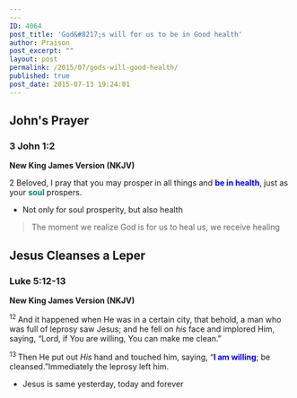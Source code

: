 ```yaml
---
---
ID: 4064
post_title: 'God&#8217;s will for us to be in Good health'
author: Praison
post_excerpt: ""
layout: post
permalink: /2015/07/gods-will-good-health/
published: true
post_date: 2015-07-13 19:24:01
---
```

<h2>John's Prayer</h2>
<h3>3 John 1:2</h3>
<strong>New King James Version (NKJV)</strong>

2 Beloved, I pray that you may prosper in all things and <span style="color: #0000ff;"><strong>be in health</strong></span>, just as your <span style="color: #008080;"><strong>soul</strong></span> prospers.
<ul>
	<li>Not only for soul prosperity, but also health</li>
</ul>
<blockquote>The moment we realize God is for us to heal us, we receive healing</blockquote>
<h2>Jesus Cleanses a Leper</h2>
<h3>Luke 5:12-13</h3>
<strong>New King James Version (NKJV)</strong>

<span class="text Luke-5-12"><sup class="versenum">12 </sup>And it happened when He was in a certain city, that behold, a man who was full of leprosy saw Jesus; and he fell on <i>his</i> face and implored Him, saying, “Lord, if You are willing, You can make me clean.”</span>

<span id="en-NKJV-25121" class="text Luke-5-13"><sup class="versenum">13 </sup>Then He put out <i>His</i> hand and touched him, saying, <span class="woj">“<span style="color: #0000ff;"><strong>I am willing</strong></span>; be cleansed.”</span>Immediately the leprosy left him.</span>
<ul>
	<li>Jesus is same yesterday, today and forever</li>
</ul>